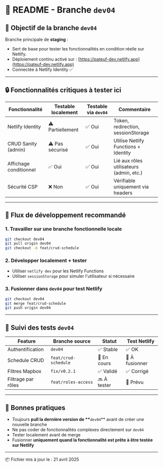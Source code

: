 # 📘 README - Branche `dev04`

## 🧭 Objectif de la branche `dev04`

Branche principale de **staging** :

- Sert de base pour tester les fonctionnalités en condition réelle sur Netlify.
- Déploiement continu activé sur : [https://pateuf-dev.netlify.app](https://pateuf-dev.netlify.app)
- Connectée à Netlify Identity ✅

---

## 🔒 Fonctionnalités critiques à tester ici

| Fonctionnalité         | Testable localement | Testable via `dev04` | Commentaire                              |
| ---------------------- | ------------------- | -------------------- | ---------------------------------------- |
| Netlify Identity       | ⚠️ Partiellement    | ✅ Oui               | Token, redirection, sessionStorage       |
| CRUD Sanity (admin)    | ⚠️ Pas sécurisé     | ✅ Oui               | Utilise Netlify Functions + Identity     |
| Affichage conditionnel | ✅ Oui              | ✅ Oui               | Lié aux rôles utilisateurs (admin, etc.) |
| Sécurité CSP           | ❌ Non              | ✅ Oui               | Vérifiable uniquement via headers        |

---

## 🔄 Flux de développement recommandé

### 1. Travailler sur une branche fonctionnelle locale

```bash
git checkout dev04
git pull origin dev04
git checkout -b feat/crud-schedule
```

### 2. Développer localement + tester

- Utiliser `netlify dev` pour les Netlify Functions
- Utiliser `sessionStorage` pour simuler l'utilisateur si nécessaire

### 3. Fusionner dans `dev04` pour test Netlify

```bash
git checkout dev04
git merge feat/crud-schedule
git push origin dev04
```

---

## 🧪 Suivi des tests `dev04`

| Feature            | Branche source       | Statut      | Test Netlify   |
| ------------------ | -------------------- | ----------- | -------------- |
| Authentification   | `dev04`              | ✅ Stable   | ✅ OK          |
| Schedule CRUD      | `feat/crud-schedule` | 🔄 En cours | 🔄 À fusionner |
| Filtres Mapbox     | `fix/v0.2.1`         | ✅ Validé   | ✅ Corrigé     |
| Filtrage par rôles | `feat/roles-access`  | 🔜 À tester | 🔄 Prévu       |

---

## 🧼 Bonnes pratiques

- Toujours **pull la dernière version de \*\***`dev04`\*\* avant de créer une nouvelle branche
- Ne pas coder de fonctionnalités complexes directement sur `dev04`
- Tester localement avant de merge
- Fusionner **uniquement quand la fonctionnalité est prête à être testée sur Netlify**

---

📦 Fichier mis à jour le : 21 avril 2025
